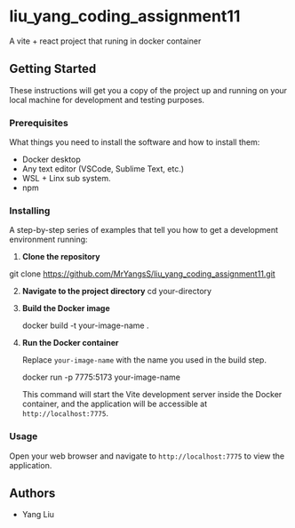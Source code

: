 
# liu_yang_coding_assignment11

A vite + react project that runing in docker container

## Getting Started

These instructions will get you a copy of the project up and running on your local machine for development and testing purposes.

### Prerequisites

What things you need to install the software and how to install them:

- Docker desktop
- Any text editor (VSCode, Sublime Text, etc.)
- WSL + Linx sub system.
- npm

### Installing

A step-by-step series of examples that tell you how to get a development environment running:

1. **Clone the repository**

  git clone https://github.com/MrYangsS/liu_yang_coding_assignment11.git

2. **Navigate to the project directory**
   cd your-directory

3. **Build the Docker image**

   docker build -t your-image-name .

4. **Run the Docker container**

   Replace `your-image-name` with the name you used in the build step.

   docker run  -p 7775:5173 your-image-name

   This command will start the Vite development server inside the Docker container, and the application will be accessible at `http://localhost:7775`.

### Usage

Open your web browser and navigate to `http://localhost:7775` to view the application.



## Authors
- Yang Liu
